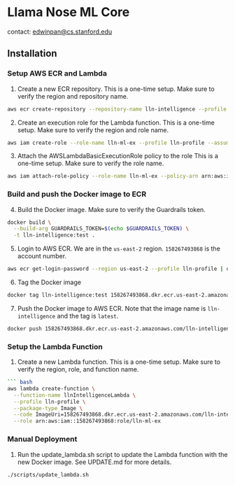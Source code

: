 # Llama Nose ML Core

contact: edwinpan@cs.stanford.edu

## Installation

### Setup AWS ECR and Lambda
1. Create a new ECR repository. This is a one-time setup. Make sure to verify the region and repository name. 
```bash
aws ecr create-repository --repository-name lln-intelligence --profile lln-profile --region us-east-2 --image-scanning-configuration scanOnPush=true --image-tag-mutability MUTABLE
```

2. Create an execution role for the Lambda function. 
This is a one-time setup. Make sure to verify the region and role name.
```bash
aws iam create-role --role-name lln-ml-ex --profile lln-profile --assume-role-policy-document file://policies/trust-policy.json
```

3. Attach the AWSLambdaBasicExecutionRole policy to the role
This is a one-time setup. Make sure to verify the role name.
```bash
aws iam attach-role-policy --role-name lln-ml-ex --policy-arn arn:aws:iam::aws:policy/service-role/AWSLambdaBasicExecutionRole --profile lln-profile
```

### Build and push the Docker image to ECR
4. Build the Docker image. Make sure to verify the Guardrails token.
```bash
docker build \
  --build-arg GUARDRAILS_TOKEN=$(echo $GUARDRAILS_TOKEN) \
  -t lln-intelligence:test .
```

5. Login to AWS ECR. We are in the `us-east-2` region. `158267493868` is the account number.
```bash
aws ecr get-login-password --region us-east-2 --profile lln-profile | docker login --username AWS --password-stdin 158267493868.dkr.ecr.us-east-2.amazonaws.com
```

6. Tag the Docker image
```bash
docker tag lln-intelligence:test 158267493868.dkr.ecr.us-east-2.amazonaws.com/lln-intelligence:latest
```

7. Push the Docker image to AWS ECR. Note that the image name is `lln-intelligence` and the tag is `latest`.
```bash
docker push 158267493868.dkr.ecr.us-east-2.amazonaws.com/lln-intelligence:latest
```

### Setup the Lambda Function
1. Create a new Lambda function.
This is a one-time setup. Make sure to verify the region, role, and function name.
```bash
``` bash
aws lambda create-function \
  --function-name llnIntelligenceLambda \
  --profile lln-profile \
  --package-type Image \
  --code ImageUri=158267493868.dkr.ecr.us-east-2.amazonaws.com/lln-intelligence:latest \
  --role arn:aws:iam::158267493868:role/lln-ml-ex
```

<!-- 2. Update the Lambda function.
This is a one-time setup. Make sure to verify the region, role, and function name.
```bash
aws lambda update-function-configuration \
  --function-name llnIntelligenceLambda \
  --profile lln-profile \
  --package-type Image \
  --image-uri 158267493868.dkr.ecr.us-east-2.amazonaws.com/llama-nose-ml:latest
``` -->

### Manual Deployment
1. Run the update_lambda.sh script to update the Lambda function with the new Docker image. See UPDATE.md for more details.
```bash
./scripts/update_lambda.sh
```
